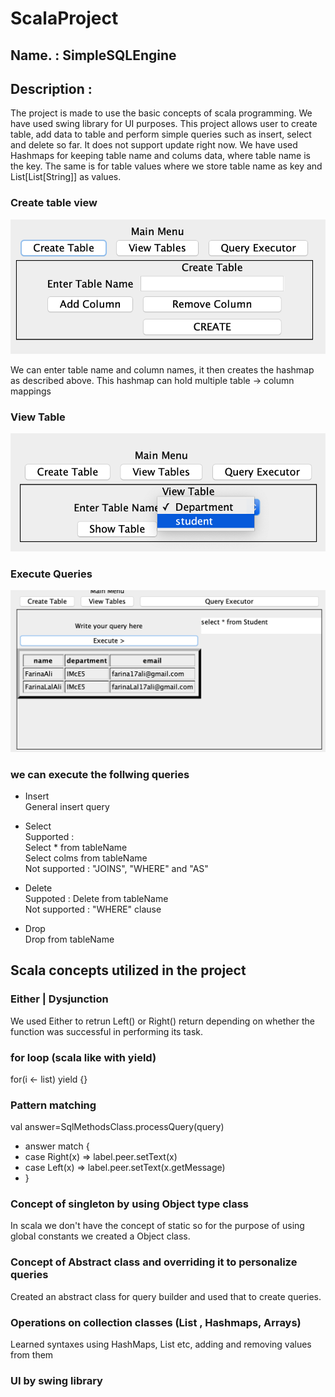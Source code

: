 # ScalaProject
## Name. : SimpleSQLEngine
## Description :
The project is made to use the basic concepts of scala programming. We have used swing library for UI purposes. This project allows user to create table, add data to table and perform simple queries such as insert, select and delete so far. It does not support update right now.
We have used Hashmaps for keeping table name and colums data, where table name is the key. The same is for table values where we store table name as key and List[List[String]] as values.

### Create table view
![Screenshot](images/create_table.png)

We can enter table name and column names, it then creates the hashmap as described above. This hashmap can hold multiple table -> column mappings

### View Table 
![Screenshot](images/view_table_u.png)

### Execute Queries 
![Screenshot](images/table_data.png)

### we can execute the follwing queries
- Insert<br/>
General insert query 

- Select<br/>
Supported :<br/>
Select * from tableName<br/>
Select colms from tableName<br/>
Not supported : "JOINS", "WHERE" and "AS"
 
- Delete<br/>
Suppoted : Delete from tableName<br/>
Not supported : "WHERE" clause
 
- Drop<br/>
Drop from tableName

## Scala concepts utilized in the project
### Either | Dysjunction
We used Either to retrun Left() or Right() return depending on whether the function was successful in performing its task. 

### for loop (scala like with yield)
for(i <- list) yield {}

### Pattern matching 
 val answer=SqlMethodsClass.processQuery(query)
 - answer match {
 - case Right(x) => label.peer.setText(x)
 - case Left(x) => label.peer.setText(x.getMessage)
 - }

### Concept of singleton by using Object type class
In scala we don't have the concept of static so for the purpose of using global constants we created a Object class. 

### Concept of Abstract class and overriding it to personalize queries
Created an abstract class for query builder and used that to create queries. 

### Operations on collection classes (List , Hashmaps, Arrays)
Learned syntaxes using HashMaps, List etc, adding and removing values from them

### UI by swing library 
